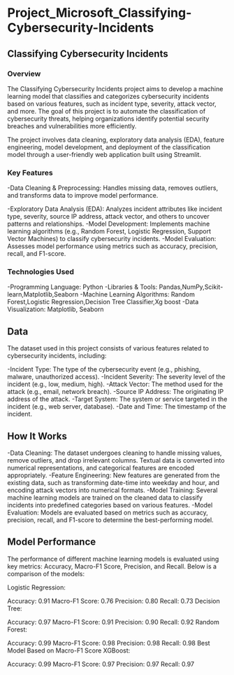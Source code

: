 # Project_Microsoft_Classifying-Cybersecurity-Incidents
## Classifying Cybersecurity Incidents
### Overview
The Classifying Cybersecurity Incidents project aims to develop a machine learning model that classifies and categorizes cybersecurity incidents based on various features, such as incident type, severity, attack vector, and more. The goal of this project is to automate the classification of cybersecurity threats, helping organizations identify potential security breaches and vulnerabilities more efficiently.

The project involves data cleaning, exploratory data analysis (EDA), feature engineering, model development, and deployment of the classification model through a user-friendly web application built using Streamlit.
### Key Features
-Data Cleaning & Preprocessing: Handles missing data, removes outliers, and transforms data to improve model performance.

-Exploratory Data Analysis (EDA): Analyzes incident attributes like incident type, severity, source IP address, attack vector, and others to uncover patterns and relationships.
-Model Development: Implements machine learning algorithms (e.g., Random Forest, Logistic Regression, Support Vector Machines) to classify cybersecurity incidents.
-Model Evaluation: Assesses model performance using metrics such as accuracy, precision, recall, and F1-score.
### Technologies Used
-Programming Language: Python
-Libraries & Tools: Pandas,NumPy,Scikit-learn,Matplotlib,Seaborn
-Machine Learning Algorithms: Random Forest,Logistic Regression,Decision Tree Classifier,Xg boost
-Data Visualization: Matplotlib, Seaborn
## Data
The dataset used in this project consists of various features related to cybersecurity incidents, including:

-Incident Type: The type of the cybersecurity event (e.g., phishing, malware, unauthorized access).
-Incident Severity: The severity level of the incident (e.g., low, medium, high).
-Attack Vector: The method used for the attack (e.g., email, network breach).
-Source IP Address: The originating IP address of the attack.
-Target System: The system or service targeted in the incident (e.g., web server, database).
-Date and Time: The timestamp of the incident.
## How It Works
-Data Cleaning: The dataset undergoes cleaning to handle missing values, remove outliers, and drop irrelevant columns. Textual data is converted into numerical representations, and categorical features are encoded appropriately.
-Feature Engineering: New features are generated from the existing data, such as transforming date-time into weekday and hour, and encoding attack vectors into numerical formats.
-Model Training: Several machine learning models are trained on the cleaned data to classify incidents into predefined categories based on various features.
-Model Evaluation: Models are evaluated based on metrics such as accuracy, precision, recall, and F1-score to determine the best-performing model.
## Model Performance
The performance of different machine learning models is evaluated using key metrics: Accuracy, Macro-F1 Score, Precision, and Recall. Below is a comparison of the models:

Logistic Regression:

Accuracy: 0.91
Macro-F1 Score: 0.76
Precision: 0.80
Recall: 0.73
Decision Tree:

Accuracy: 0.97
Macro-F1 Score: 0.91
Precision: 0.90
Recall: 0.92
Random Forest:

Accuracy: 0.99
Macro-F1 Score: 0.98
Precision: 0.98
Recall: 0.98
Best Model Based on Macro-F1 Score
XGBoost:

Accuracy: 0.99
Macro-F1 Score: 0.97
Precision: 0.97
Recall: 0.97
